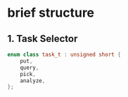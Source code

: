 # brief structure

## 1. Task Selector

```cpp
enum class task_t : unsigned short {
    put,
    query,
    pick,
    analyze,
};
```
